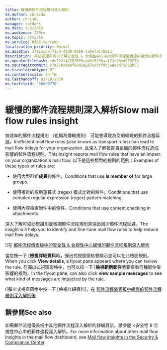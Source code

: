 ```yaml
---
title: 緩慢的郵件流程規則深入解析
ms.author: chrisda
author: chrisda
manager: serdars
ms.date: 5/3/2018
ms.audience: ITPro
ms.topic: article
ms.service: O365-seccomp
localization_priority: Normal
ms.assetid: 37125cdb-715d-42d0-b669-1a8efa140813
description: 系統管理員可以了解安全性 & 合規性中心中的郵件流程儀表板中緩慢的郵件流程規則深入解析。
ms.openlocfilehash: ede12e14f287599cab0e5f39aaf71c38ed519276
ms.sourcegitcommit: e7a776a04ef6ed5e287a33cfdc36aa2d72862b55
ms.translationtype: MT
ms.contentlocale: zh-TW
ms.lasthandoff: 03/29/2019
ms.locfileid: "30999776"
---
```

# <a name="slow-mail-flow-rules-insight"></a><span data-ttu-id="b093e-103">緩慢的郵件流程規則深入解析</span><span class="sxs-lookup"><span data-stu-id="b093e-103">Slow mail flow rules insight</span></span>

<span data-ttu-id="b093e-104">無效率的郵件流程規則 （也稱為傳輸規則） 可能會導致為您的組織的郵件流程延遲。</span><span class="sxs-lookup"><span data-stu-id="b093e-104">Inefficient mail flow rules (also known as transport rules) can lead to mail flow delays for your organization.</span></span> <span data-ttu-id="b093e-105">此深入了解報告貴組織的郵件流程造成影響的郵件流程規則。</span><span class="sxs-lookup"><span data-stu-id="b093e-105">This insight reports mail flow rules that have an impact on your organization's mail flow.</span></span> <span data-ttu-id="b093e-106">以下是這些類型的規則的範例：</span><span class="sxs-lookup"><span data-stu-id="b093e-106">Examples of these types of rules are:</span></span>

- <span data-ttu-id="b093e-107">使用大型群組**成員**的條件。</span><span class="sxs-lookup"><span data-stu-id="b093e-107">Conditions that use **Is member of** for large groups.</span></span>

- <span data-ttu-id="b093e-108">使用複雜的規則運算式 (regex) 模式比對的條件。</span><span class="sxs-lookup"><span data-stu-id="b093e-108">Conditions that use complex regular expression (regex) pattern matching.</span></span>

- <span data-ttu-id="b093e-109">使用內容檢查附件中的條件。</span><span class="sxs-lookup"><span data-stu-id="b093e-109">Conditions that use content checking in attachments.</span></span>

<span data-ttu-id="b093e-110">深入了解可協助您識別並微調郵件流程規則來協助減少郵件流程延遲。</span><span class="sxs-lookup"><span data-stu-id="b093e-110">The insight will help you to identify and fine-tune mail flow rules to help reduce mail flow delays.</span></span>

![在 [郵件流程儀表板中的安全性 & 合規性中心緩慢的郵件流程規則深入解析](media/1dd90faa-f065-4b10-8b47-d35dc127fc26.png)

<span data-ttu-id="b093e-112">當您按一下 [**檢視詳細資料**時，彈出式視窗窗格會顯示您可以在此檢閱規則。</span><span class="sxs-lookup"><span data-stu-id="b093e-112">When you click **View details**, a flyout pane appears where you can review the rule.</span></span> <span data-ttu-id="b093e-113">在彈出式視窗窗格中，也可以按一下 [**檢視範例郵件**若要查看何種郵件受影響的規則。</span><span class="sxs-lookup"><span data-stu-id="b093e-113">In the flyout pane, can also click **view sample messages** to see what kind of messages are impacted by the rule.</span></span>

![彈出式視窗窗格中按一下 [檢視詳細資料]，在 [郵件流程儀表板中緩慢的郵件流程規則深入解析後](media/2cbd43b7-1f21-4338-a70c-7b50de5c69cd.png)

## <a name="see-also"></a><span data-ttu-id="b093e-115">請參閱</span><span class="sxs-lookup"><span data-stu-id="b093e-115">See also</span></span>

<span data-ttu-id="b093e-116">如需郵件流程儀表板中其他郵件流程深入解析的詳細資訊，請參閱 <<c0>安全性 &amp; 合規性中心中的郵件流程深入解析。</span><span class="sxs-lookup"><span data-stu-id="b093e-116">For more information about other mail flow insights in the mail flow dashboard, see [Mail flow insights in the Security & Compliance Center](mail-flow-insights.md).</span></span>
